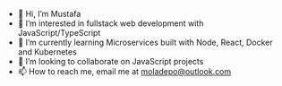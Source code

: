 - 👋 Hi, I’m Mustafa
- 👀 I’m interested in fullstack web development with JavaScript/TypeScript
- 🌱 I’m currently learning Microservices built with Node, React, Docker and Kubernetes
- 💞️ I’m looking to collaborate on JavaScript projects
- 📫 How to reach me, email me at moladepo@outlook.com

<!---
mistyjack/mistyjack is a ✨ special ✨ repository because its `README.md` (this file) appears on your GitHub profile.
You can click the Preview link to take a look at your changes.
--->
